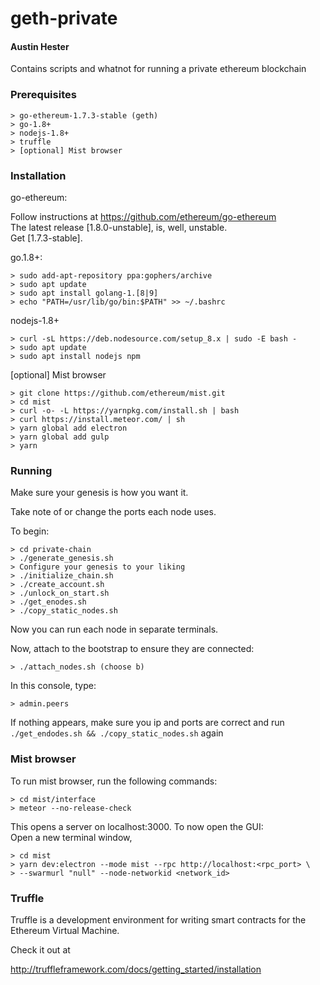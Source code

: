 # geth-private  
#### Austin Hester  

Contains scripts and whatnot for running a private ethereum blockchain

### Prerequisites

	> go-ethereum-1.7.3-stable (geth)
	> go-1.8+
	> nodejs-1.8+
	> truffle
	> [optional] Mist browser
	
### Installation

go-ethereum:  

Follow instructions at https://github.com/ethereum/go-ethereum   
The latest release [1.8.0-unstable], is, well, unstable.  
Get [1.7.3-stable].

go.1.8+:

	> sudo add-apt-repository ppa:gophers/archive
	> sudo apt update
	> sudo apt install golang-1.[8|9]
	> echo "PATH=/usr/lib/go/bin:$PATH" >> ~/.bashrc

nodejs-1.8+

	> curl -sL https://deb.nodesource.com/setup_8.x | sudo -E bash -
	> sudo apt update
	> sudo apt install nodejs npm
	
[optional] Mist browser

	> git clone https://github.com/ethereum/mist.git
	> cd mist
	> curl -o- -L https://yarnpkg.com/install.sh | bash
	> curl https://install.meteor.com/ | sh
	> yarn global add electron
	> yarn global add gulp
	> yarn

### Running

Make sure your genesis is how you want it. 

Take note of or change the ports each node uses.

To begin:  

	> cd private-chain
	> ./generate_genesis.sh
	> Configure your genesis to your liking
	> ./initialize_chain.sh
	> ./create_account.sh
	> ./unlock_on_start.sh
	> ./get_enodes.sh
	> ./copy_static_nodes.sh
	
Now you can run each node in separate terminals.

Now, attach to the bootstrap to ensure they are connected:

	> ./attach_nodes.sh (choose b)

In this console, type:  
	
	> admin.peers

If nothing appears, make sure you ip and ports are correct and run
```./get_endodes.sh && ./copy_static_nodes.sh``` again

### Mist browser

To run mist browser, run the following commands:

	> cd mist/interface
	> meteor --no-release-check

This opens a server on localhost:3000. To now open the GUI:  
Open a new terminal window,

	> cd mist
	> yarn dev:electron --mode mist --rpc http://localhost:<rpc_port> \
	> --swarmurl "null" --node-networkid <network_id>

### Truffle

Truffle is a development environment for writing smart contracts 
for the Ethereum Virtual Machine.

Check it out at

http://truffleframework.com/docs/getting_started/installation

